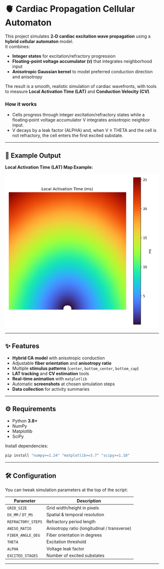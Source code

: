 # 🫀 Cardiac Propagation Cellular Automaton

This project simulates **2‑D cardiac excitation wave propagation** using a **hybrid cellular automaton** model.  
It combines:

- **Integer states** for excitation/refractory progression
- **Floating‑point voltage accumulator (`V`)** that integrates neighborhood input
- **Anisotropic Gaussian kernel** to model preferred conduction direction and anisotropy

The result is a smooth, realistic simulation of cardiac wavefronts, with tools to measure **Local Activation Time (LAT)** and **Conduction Velocity (CV)**.


### How it works 
- Cells progress through integer excitation/refractory states while a floating‑point voltage accumulator V integrates anisotropic neighbor input.
- V decays by a leak factor (ALPHA) and, when V ≥ THETA and the cell is not refractory, the cell enters the first excited substate.

---

## 📸 Example Output

**Local Activation Time (LAT) Map Example:**

![LAT Map Example](lat_map.png)

---

## ✨ Features

- **Hybrid CA model** with anisotropic conduction
- Adjustable **fiber orientation** and **anisotropy ratio**
- Multiple **stimulus patterns** (`center`, `bottom_center`, `bottom_cap`)
- **LAT tracking** and **CV estimation** tools
- **Real-time animation** with `matplotlib`
- Automatic **screenshots** at chosen simulation steps
- **Data collection** for activity summaries

---

## ⚙️ Requirements

- Python **3.8+**
- NumPy
- Matplotlib
- SciPy

Install dependencies:

```bash
pip install "numpy>=1.24" "matplotlib>=3.7" "scipy>=1.10"
```
---

## 🛠 Configuration

You can tweak simulation parameters at the top of the script:

| Parameter              | Description |
|------------------------|-------------|
| `GRID_SIZE`            | Grid width/height in pixels |
| `DX_MM` / `DT_MS`      | Spatial & temporal resolution |
| `REFRACTORY_STEPS`     | Refractory period length |
| `ANISO_RATIO`          | Anisotropy ratio (longitudinal / transverse) |
| `FIBER_ANGLE_DEG`      | Fiber orientation in degrees |
| `THETA`                | Excitation threshold |
| `ALPHA`                | Voltage leak factor |
| `EXCITED_STAGES`       | Number of excited substates |

---